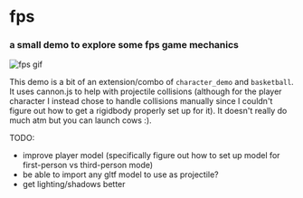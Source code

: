# fps   
### a small demo to explore some fps game mechanics    
     
![fps gif](03-09-2023_221142.gif)   
    
This demo is a bit of an extension/combo of `character_demo` and `basketball`. It uses cannon.js to help with projectile collisions (although for the player character I instead chose to handle collisions manually since I couldn't figure out how to get a rigidbody properly set up for it). It doesn't really do much atm but you can launch cows :).    
    
TODO:    
- improve player model (specifically figure out how to set up model for first-person vs third-person mode)
- be able to import any gltf model to use as projectile?
- get lighting/shadows better
